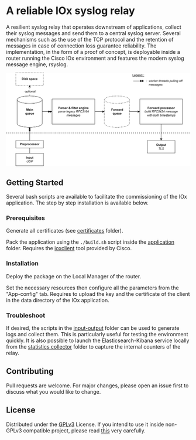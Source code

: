 # A reliable IOx syslog relay

A resilient syslog relay that operates downstream of applications, collect their
syslog messages and send them to a central syslog server. Several mechanisms such
as the use of the TCP protocol and the retention of messages in case of connection
loss guarantee reliability.
The implementation, in the form of a proof of concept, is deployable inside a router
running the Cisco IOx environment and features the modern syslog message engine,
rsyslog.

![Relay's data flow](misc/data-flow.png)

## Getting Started
Several bash scripts are available to facilitate the commissioning of the IOx application.
The step by step installation is available below.

### Prerequisites
Generate all certificates (see [certificates](gen-certs/) folder).

Pack the application using the `./build.sh` script inside the [application](iox-application/) folder. Requires the [ioxclient](https://developer.cisco.com/docs/iox/#!iox-resource-downloads/downloads) tool provided by Cisco.

### Installation

Deploy the package on the Local Manager of the router.

Set the necessary resources then configure all the parameters from the "App-config" tab. Requires to upload the key and the certificate of the client in the data directory of the IOx application.

### Troubleshoot

If desired, the scripts in the [input-output](io/) folder can be used to generate logs and collect them. This is particularly useful for testing the environment quickly.
It is also possible to launch the Elasticsearch-Kibana service locally from the [statistics collector](stats-collector/) folder to capture the internal counters of the relay.


## Contributing
Pull requests are welcome. For major changes, please open an issue first to discuss what you would like to change.

## License
Distributed under the [GPLv3](https://choosealicense.com/licenses/gpl-3.0/) License.
If you intend to use it inside non-GPLv3 compatible project, please read [this](https://www.rsyslog.com/doc/v8-stable/licensing.html) very carefully.
